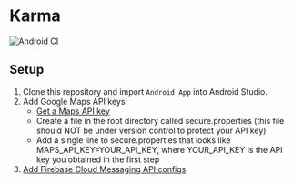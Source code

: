 # Karma

![Android CI](https://github.com/jesukaransachin/HelpMe/workflows/Android%20CI/badge.svg?branch=master)


## Setup

1. Clone this repository and import ```Android App``` into Android Studio.
2. Add Google Maps API keys:
   - [Get a Maps API key](https://developers.google.com/maps/documentation/android-sdk/get-api-key)
   - Create a file in the root directory called secure.properties (this file should NOT be under version control to protect your API key)
   - Add a single line to secure.properties that looks like MAPS_API_KEY=YOUR_API_KEY, where YOUR_API_KEY is the API key you obtained in the first step
3. [Add Firebase Cloud Messaging API configs](https://firebase.google.com/docs/android/setup#add-config-file)

